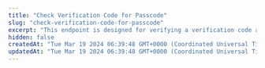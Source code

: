 ```yaml
---
title: "Check Verification Code for Passcode"
slug: "check-verification-code-for-passcode"
excerpt: "This endpoint is designed for verifying a verification code associated with a passcode for a specific card."
hidden: false
createdAt: "Tue Mar 19 2024 06:39:48 GMT+0000 (Coordinated Universal Time)"
updatedAt: "Tue Mar 19 2024 06:39:48 GMT+0000 (Coordinated Universal Time)"
---
```

